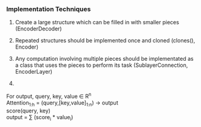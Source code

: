 ### Implementation Techniques

1. Create a large structure which can be filled in with smaller pieces (EncoderDecoder)

2. Repeated structures should be implemented once and cloned (clones(), Encoder)

3. Any computation involving multiple pieces should be implementated as a class that uses the pieces to perform its task (SublayerConnection, EncoderLayer)

4. 

For output, query, key, value &isin; R<sup>n</sup>  
Attention<sub>1:h</sub> = (query,[key,value]<sub>1:n</sub>) &rarr;  output  
  score(query, key)  
  output = &sum; (score<sub>i</sub> * value<sub>i</sub>)  


